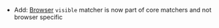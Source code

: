* Add: [Browser](browser/introduction) `visible` matcher is now part of core matchers and not browser specific
